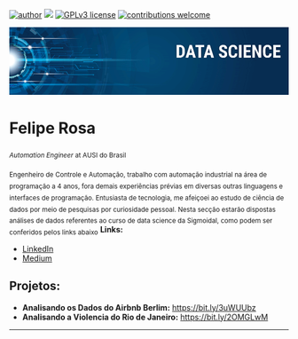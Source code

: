[![author](https://img.shields.io/badge/author-carlosfab-red.svg)](https://www.linkedin.com/in/carlosfab) [![](https://img.shields.io/badge/python-3.7+-blue.svg)](https://www.python.org/downloads/release/python-365/) [![GPLv3 license](https://img.shields.io/badge/License-GPLv3-blue.svg)](http://perso.crans.org/besson/LICENSE.html) [![contributions welcome](https://img.shields.io/badge/contributions-welcome-brightgreen.svg?style=flat)](https://github.com/carlosfab/data_science/issues)

<p align="center">
  <img src="banner.png" >
</p>

# Felipe Rosa
<sub>*Automation Engineer* at AUSI do Brasil</sub>

<sub>Engenheiro de Controle e Automação, trabalho com automação industrial na área de programação a 4 anos, fora demais experiências prévias em diversas outras linguagens e interfaces de programação. Entusiasta de tecnologia, me afeiçoei ao estudo de ciência de dados por meio de pesquisas por curiosidade pessoal.
Nesta secção estarão dispostas análises de dados referentes ao curso de data science da Sigmoidal, como podem ser conferidos pelos links abaixo</sub>
**Links:**
* [LinkedIn](https://www.linkedin.com/in/felipe-rosa-19975b10b/)
* [Medium](https://medium.com/@felipepimentelrosa)


## Projetos:

* **Analisando os Dados do Airbnb Berlim:** https://bit.ly/3uWUUbz
* **Analisando a Violencia do Rio de Janeiro:** https://bit.ly/2OMGLwM
---




